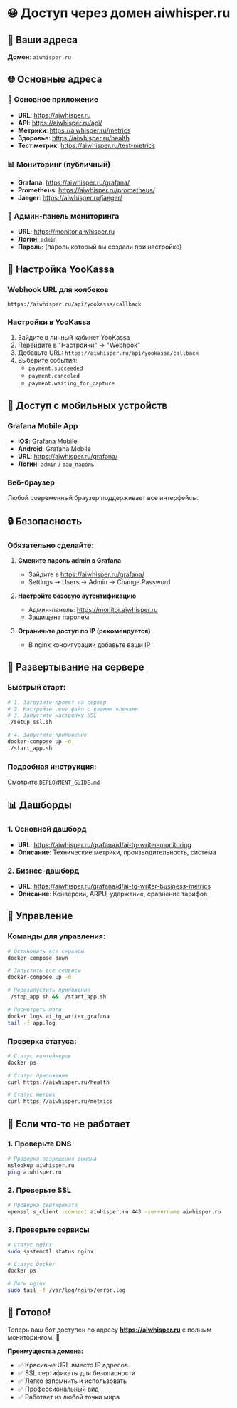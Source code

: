 # 🌐 Доступ через домен aiwhisper.ru

## 🎯 Ваши адреса

**Домен**: `aiwhisper.ru`

## 🌐 Основные адреса

### **🤖 Основное приложение**
- **URL**: https://aiwhisper.ru
- **API**: https://aiwhisper.ru/api/
- **Метрики**: https://aiwhisper.ru/metrics
- **Здоровье**: https://aiwhisper.ru/health
- **Тест метрик**: https://aiwhisper.ru/test-metrics

### **📊 Мониторинг (публичный)**
- **Grafana**: https://aiwhisper.ru/grafana/
- **Prometheus**: https://aiwhisper.ru/prometheus/
- **Jaeger**: https://aiwhisper.ru/jaeger/

### **🔐 Админ-панель мониторинга**
- **URL**: https://monitor.aiwhisper.ru
- **Логин**: `admin`
- **Пароль**: (пароль который вы создали при настройке)

## 🔧 Настройка YooKassa

### **Webhook URL для колбеков**
```
https://aiwhisper.ru/api/yookassa/callback
```

### **Настройки в YooKassa**
1. Зайдите в личный кабинет YooKassa
2. Перейдите в "Настройки" → "Webhook"
3. Добавьте URL: `https://aiwhisper.ru/api/yookassa/callback`
4. Выберите события:
   - `payment.succeeded`
   - `payment.canceled`
   - `payment.waiting_for_capture`

## 📱 Доступ с мобильных устройств

### **Grafana Mobile App**
- **iOS**: Grafana Mobile
- **Android**: Grafana Mobile
- **URL**: https://aiwhisper.ru/grafana/
- **Логин**: `admin` / `ваш_пароль`

### **Веб-браузер**
Любой современный браузер поддерживает все интерфейсы.

## 🔒 Безопасность

### **Обязательно сделайте:**

1. **Смените пароль admin в Grafana**
   - Зайдите в https://aiwhisper.ru/grafana/
   - Settings → Users → Admin → Change Password

2. **Настройте базовую аутентификацию**
   - Админ-панель: https://monitor.aiwhisper.ru
   - Защищена паролем

3. **Ограничьте доступ по IP (рекомендуется)**
   - В nginx конфигурации добавьте ваши IP

## 🚀 Развертывание на сервере

### **Быстрый старт:**
```bash
# 1. Загрузите проект на сервер
# 2. Настройте .env файл с вашими ключами
# 3. Запустите настройку SSL
./setup_ssl.sh

# 4. Запустите приложение
docker-compose up -d
./start_app.sh
```

### **Подробная инструкция:**
Смотрите `DEPLOYMENT_GUIDE.md`

## 📊 Дашборды

### **1. Основной дашборд**
- **URL**: https://aiwhisper.ru/grafana/d/ai-tg-writer-monitoring
- **Описание**: Технические метрики, производительность, система

### **2. Бизнес-дашборд**
- **URL**: https://aiwhisper.ru/grafana/d/ai-tg-writer-business-metrics
- **Описание**: Конверсии, ARPU, удержание, сравнение тарифов

## 🔧 Управление

### **Команды для управления:**
```bash
# Остановить все сервисы
docker-compose down

# Запустить все сервисы
docker-compose up -d

# Перезапустить приложение
./stop_app.sh && ./start_app.sh

# Посмотреть логи
docker logs ai_tg_writer_grafana
tail -f app.log
```

### **Проверка статуса:**
```bash
# Статус контейнеров
docker ps

# Статус приложения
curl https://aiwhisper.ru/health

# Статус метрик
curl https://aiwhisper.ru/metrics
```

## 🚨 Если что-то не работает

### **1. Проверьте DNS**
```bash
# Проверка разрешения домена
nslookup aiwhisper.ru
ping aiwhisper.ru
```

### **2. Проверьте SSL**
```bash
# Проверка сертификата
openssl s_client -connect aiwhisper.ru:443 -servername aiwhisper.ru
```

### **3. Проверьте сервисы**
```bash
# Статус nginx
sudo systemctl status nginx

# Статус Docker
docker ps

# Логи nginx
sudo tail -f /var/log/nginx/error.log
```

## 🎯 Готово!

Теперь ваш бот доступен по адресу **https://aiwhisper.ru** с полным мониторингом! 🚀

**Преимущества домена:**
- ✅ Красивые URL вместо IP адресов
- ✅ SSL сертификаты для безопасности
- ✅ Легко запомнить и использовать
- ✅ Профессиональный вид
- ✅ Работает из любой точки мира
